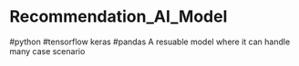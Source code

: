 # Recommendation_AI_Model
#python 
#tensorflow keras
#pandas
A resuable model where it can handle many case scenario
